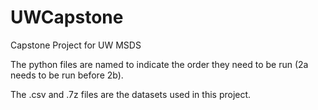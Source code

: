 # UWCapstone
Capstone Project for UW MSDS 

The python files are named to indicate the order they need to be run (2a needs to be run before 2b). 

The .csv and .7z files are the datasets used in this project.
